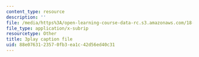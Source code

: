 ```yaml
---
content_type: resource
description: ''
file: /media/https%3A/open-learning-course-data-rc.s3.amazonaws.com/18-02sc-multivariable-calculus-fall-2010/88e0763123570fb3ea1c42d56ed40c31_2B7e19xi4Sw.srt
file_type: application/x-subrip
resourcetype: Other
title: 3play caption file
uid: 88e07631-2357-0fb3-ea1c-42d56ed40c31
---
```

